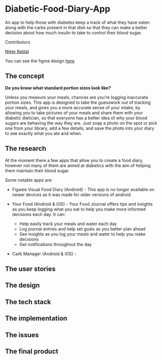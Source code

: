 # Diabetic-Food-Diary-App

An app to help those with diabetes keep a track of what they have eaten along with the carbs present in that dish so that they can make a better decision about how much insulin to take to control their blood sugar.

Contributors

[Niete Ratilal](https://github.com/Psydwinder)

You can see the figma design [here]()

## The concept

**Do you know what standard portion sizes look like?** 

Unless you measure your meals, chances are you’re logging inaccurate portion sizes. This app is designed to take the guesswork out of tracking your meals, and gives you a more accurate sense of your intake, by allowing you to take pictures of your meals and share them with your diabetic dietician, so that everyone has a better idea of why your blood sugars are behaving the way they are. Just snap a photo on the spot or pick one from your library, add a few details, and save the photo into your diary to see exactly what you ate and when. 

## The research

At the moment there a few apps that allow you to create a food diary, however not many of them are aimed at diabetics with the aim of helping them maintain their blood sugar. 

Some notable apps are:

- Figwee Visual Food Diary (Android) - This app is no longer available on newer devices as it was made for older versions of android.
- Your Food (Android & iOS) - Your Food Journal offers tips and insights as you keep logging what you eat to help you make more informed decisions each day. It can:

    - Help easily track your meals and water each day
    - Log journal entries and help set goals as you better plan ahead
    - See insights as you log your meals and water to help you make decisions
    - Get notifications throughout the day
    
- Carb Manager (Android & iOS) - 


## The user stories

## The design

## The tech stack

## The implementation

## The issues

## The final product
